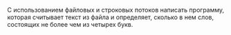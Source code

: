 С использованием файловых и строковых потоков написать программу, которая считывает текст из файла и определяет, сколько в нем слов, состоящих не более чем из четырех букв.